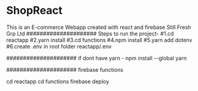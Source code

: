 # ShopReact
 This is an E-commerce Webapp created with react and firebase 
Still Fresh Grp Ltd
#####################
Steps to run the project-
#1.cd reactapp
#2.yarn install
#3.cd functions 
#4.npm install
#5.yarn add dotenv
#6.create .env in root folder reactapp/.env

#####################
if dont have yarn -   npm install --global yarn


#####################
firebase functions 

cd reactapp
cd functions
firebase deploy 